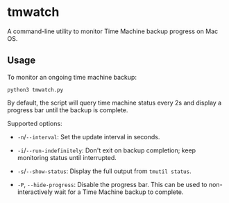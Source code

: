 # tmwatch

A command-line utility to monitor Time Machine backup progress on Mac OS.

## Usage

To monitor an ongoing time machine backup:

    python3 tmwatch.py

By default, the script will query time machine status every 2s and display a
progress bar until the backup is complete.

Supported options:

* `-n`/`--interval`: Set the update interval in seconds.

* `-i`/`--run-indefinitely`: Don't exit on backup completion; keep monitoring
  status until interrupted.

* `-s`/`--show-status`: Display the full output from `tmutil status`.

* `-P`, `--hide-progress`: Disable the progress bar. This can be used to
  non-interactively wait for a Time Machine backup to complete.
